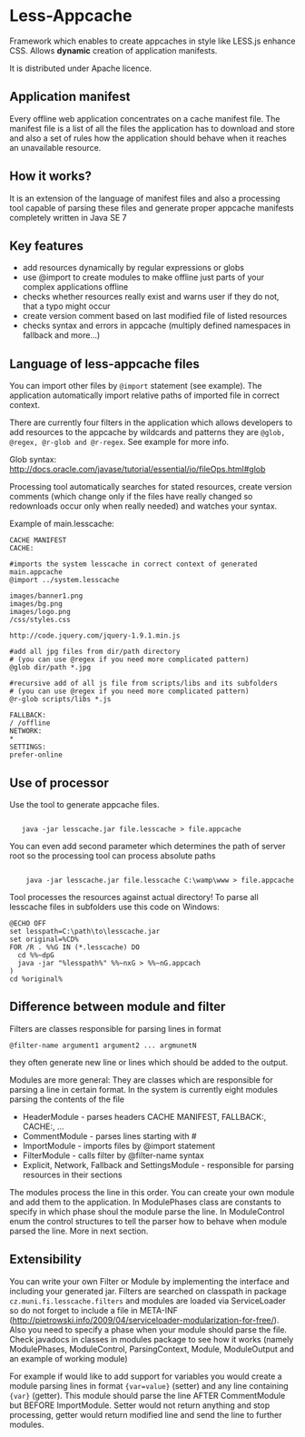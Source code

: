 Less-Appcache
=============

Framework which enables to create appcaches in style like LESS.js enhance CSS. Allows **dynamic** creation
of application manifests.

It is distributed under Apache licence.

Application manifest
--------------------
Every offline web application concentrates on a cache manifest file. The manifest
file is a list of all the files the application has to download and store and also a set of rules how the application
should behave when it reaches an unavailable resource.

How it works?
-------------
It is an extension of the language of manifest files and also a processing tool capable of parsing these files
and generate proper appcache manifests completely written in Java SE 7


Key features
------------
* add resources dynamically by regular expressions or globs
* use @import to create modules to make offline just parts of your complex applications offline
* checks whether resources really exist and warns user if they do not, that a typo might occur
* create version comment based on last modified file of listed resources
* checks syntax and errors in appcache (multiply defined namespaces in fallback and more...)
 
Language of less-appcache files
-------------------------------
You can import other files by `@import` statement (see example). The application automatically import relative
paths of imported file in correct context.

There are currently four filters in the application which allows developers to add resources to the appcache
by wildcards and patterns they are `@glob, @regex, @r-glob and @r-regex`. See example for more info.

Glob syntax: http://docs.oracle.com/javase/tutorial/essential/io/fileOps.html#glob

Processing tool automatically searches for stated resources, create version comments (which change only
if the files have really changed so redownloads occur only when really needed) and watches your syntax.

Example of main.lesscache:

    CACHE MANIFEST
    CACHE: 
     
    #imports the system lesscache in correct context of generated main.appcache
    @import ../system.lesscache   
      
    images/banner1.png
    images/bg.png
    images/logo.png
    /css/styles.css
     
    http://code.jquery.com/jquery-1.9.1.min.js
     
    #add all jpg files from dir/path directory
    # (you can use @regex if you need more complicated pattern)
    @glob dir/path *.jpg
     
    #recursive add of all js file from scripts/libs and its subfolders
    # (you can use @regex if you need more complicated pattern)
    @r-glob scripts/libs *.js
     
    FALLBACK:
    / /offline
    NETWORK:
    *
    SETTINGS:
    prefer-online

Use of processor
----------------
Use the tool to generate appcache files.


<code>
   java -jar lesscache.jar file.lesscache > file.appcache
</code>


You can even add second parameter which determines the path of server root so the processing tool
can process absolute paths


<code>
    java -jar lesscache.jar file.lesscache C:\wamp\www > file.appcache
</code>


Tool processes the resources against actual directory! To parse all lesscache files in subfolders use this code on Windows:

    @ECHO OFF
    set lesspath=C:\path\to\lesscache.jar
    set original=%CD%
    FOR /R . %%G IN (*.lesscache) DO 
      cd %%~dpG
      java -jar "%lesspath%" %%~nxG > %%~nG.appcach
    )
    cd %original%
    
Difference between module and filter
------------------------------------
Filters are classes responsible for parsing lines in format

`@filter-name argument1 argument2 ... argmunetN`

they often generate new line or lines which should be added to the output.

Modules are more general: They are classes which are responsible for parsing a line in certain format.
In the system is currently eight modules parsing the contents of the file
* HeaderModule - parses headers CACHE MANIFEST, FALLBACK:, CACHE:, ...
* CommentModule - parses lines starting with #
* ImportModule - imports files by @import statement
* FilterModule - calls filter by @filter-name syntax
* Explicit, Network, Fallback and SettingsModule - responsible for parsing resources in their sections

The modules process the line in this order. You can create your own module and add them to the application. In ModulePhases
class are constants to specify in which phase shoul the module parse the line. In ModuleControl enum the control structures
to tell the parser how to behave when module parsed the line. More in next section.

Extensibility
-------------
You can write your own Filter or Module by implementing the interface and including your generated jar.
Filters are searched on classpath in package `cz.muni.fi.lesscache.filters` and modules are loaded via ServiceLoader
so do not forget to include a file in META-INF (http://pietrowski.info/2009/04/serviceloader-modularization-for-free/).
Also you need to specify a phase when your module should parse the file. Check javadocs in classes in modules package to see how it works
(namely ModulePhases, ModuleControl, ParsingContext, Module, ModuleOutput and an example of working module)

For example if would like to add support for variables you would create a module parsing lines in format
`{var=value}` (setter) and any line containing `{var}` (getter). This module should parse the line AFTER CommentModule
but BEFORE ImportModule.
Setter would not return anything and stop processing, getter would return modified line and send the line to further
modules.
